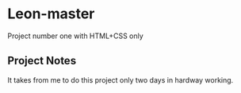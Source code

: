 # Leon-master
Project number one with HTML+CSS only

## Project Notes
It takes from me to do this project only two days in hardway working.
